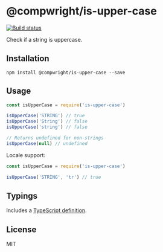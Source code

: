 # @compwright/is-upper-case

[![Build status][travis-image]][travis-url]

Check if a string is uppercase.

## Installation

```
npm install @compwright/is-upper-case --save
```

## Usage

```javascript
const isUpperCase = require('is-upper-case')

isUpperCase('STRING') // true
isUpperCase('String') // false
isUpperCase('string') // false

// Returns undefined for non-strings
isUpperCase(null) // undefined
```

Locale support:

```javascript
const isUpperCase = require('is-upper-case')

isUpperCase('STRİNG', 'tr') // true
```

## Typings

Includes a [TypeScript definition](is-upper-case.d.ts).

## License

MIT

[travis-image]: https://img.shields.io/travis/compwright/is-upper-case.svg?style=flat
[travis-url]: https://travis-ci.org/compwright/is-upper-case
